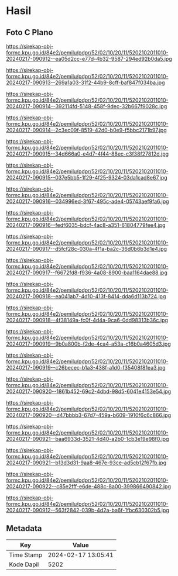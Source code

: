 # Hasil

## Foto C Plano

https://sirekap-obj-formc.kpu.go.id/84e2/pemilu/pdpr/52/02/10/20/11/5202102011010-20240217-090912--ea05d2cc-e77d-4b32-9587-294ed92b0da5.jpg

https://sirekap-obj-formc.kpu.go.id/84e2/pemilu/pdpr/52/02/10/20/11/5202102011010-20240217-090913--269a1a03-31f2-44b9-8cff-baf847f034ba.jpg

https://sirekap-obj-formc.kpu.go.id/84e2/pemilu/pdpr/52/02/10/20/11/5202102011010-20240217-090914--392114fd-5148-458f-9dec-32b667f9028c.jpg

https://sirekap-obj-formc.kpu.go.id/84e2/pemilu/pdpr/52/02/10/20/11/5202102011010-20240217-090914--2c3ec09f-8519-42d0-b0e9-f5bbc2171b97.jpg

https://sirekap-obj-formc.kpu.go.id/84e2/pemilu/pdpr/52/02/10/20/11/5202102011010-20240217-090915--34d666a0-e4d7-4f44-88ec-c3f38f27812d.jpg

https://sirekap-obj-formc.kpu.go.id/84e2/pemilu/pdpr/52/02/10/20/11/5202102011010-20240217-090915--037e5bb5-1f29-4f25-9324-03da1cad8e67.jpg

https://sirekap-obj-formc.kpu.go.id/84e2/pemilu/pdpr/52/02/10/20/11/5202102011010-20240217-090916--034996ed-3f67-495c-ade4-05743aef9fa6.jpg

https://sirekap-obj-formc.kpu.go.id/84e2/pemilu/pdpr/52/02/10/20/11/5202102011010-20240217-090916--fedf6035-bdcf-4ac8-a351-61804779fee4.jpg

https://sirekap-obj-formc.kpu.go.id/84e2/pemilu/pdpr/52/02/10/20/11/5202102011010-20240217-090917--d5fcf28c-030a-4f1a-ba2c-36d0b6b3d1e4.jpg

https://sirekap-obj-formc.kpu.go.id/84e2/pemilu/pdpr/52/02/10/20/11/5202102011010-20240217-090917--f6672fd8-f936-4a08-8900-baa1164dae88.jpg

https://sirekap-obj-formc.kpu.go.id/84e2/pemilu/pdpr/52/02/10/20/11/5202102011010-20240217-090918--ea041ab7-4d10-413f-8414-dda6d113b724.jpg

https://sirekap-obj-formc.kpu.go.id/84e2/pemilu/pdpr/52/02/10/20/11/5202102011010-20240217-090918--4f38149a-fc0f-4d4a-9ca6-0dd98313b36c.jpg

https://sirekap-obj-formc.kpu.go.id/84e2/pemilu/pdpr/52/02/10/20/11/5202102011010-20240217-090919--9b0a800b-f2de-4ca4-a53a-c16b0a4605d3.jpg

https://sirekap-obj-formc.kpu.go.id/84e2/pemilu/pdpr/52/02/10/20/11/5202102011010-20240217-090919--c26becec-b1a3-438f-a1d0-f35408f81ea3.jpg

https://sirekap-obj-formc.kpu.go.id/84e2/pemilu/pdpr/52/02/10/20/11/5202102011010-20240217-090920--1861b452-69c2-4dbd-98d5-6041e4153e54.jpg

https://sirekap-obj-formc.kpu.go.id/84e2/pemilu/pdpr/52/02/10/20/11/5202102011010-20240217-090920--d47bbbb3-67d7-459a-b609-1910f6c6c866.jpg

https://sirekap-obj-formc.kpu.go.id/84e2/pemilu/pdpr/52/02/10/20/11/5202102011010-20240217-090921--baa6933d-3521-4d40-a2b0-1cb3e19e98f0.jpg

https://sirekap-obj-formc.kpu.go.id/84e2/pemilu/pdpr/52/02/10/20/11/5202102011010-20240217-090921--b13d3d31-9aa8-467e-93ce-ad5cb12f67fb.jpg

https://sirekap-obj-formc.kpu.go.id/84e2/pemilu/pdpr/52/02/10/20/11/5202102011010-20240217-090922--c85e2fff-e6de-488c-8a00-399866490842.jpg

https://sirekap-obj-formc.kpu.go.id/84e2/pemilu/pdpr/52/02/10/20/11/5202102011010-20240217-090912--563f2842-039b-4d2a-ba6f-1fbc630302b5.jpg


## Metadata

| Key        | Value               |
| ---------- | ------------------- |
| Time Stamp | 2024-02-17 13:05:41 |
| Kode Dapil | 5202                |



